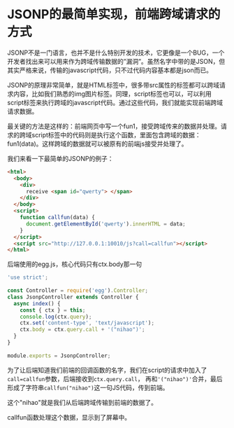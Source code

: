 # JSONP的最简单实现，前端跨域请求的方式

JSONP不是一门语言，也并不是什么特别开发的技术，它更像是一个BUG，一个开发者找出来可以用来作为跨域传输数据的”漏洞”。虽然名字中带的是JSON，但其实严格来说，传输的javascript代码，只不过代码内容基本都是json而已。

JSONP的原理非常简单，就是HTML标签中，很多带src属性的标签都可以跨域请求内容，比如我们熟悉的img图片标签。同理，script标签也可以，可以利用script标签来执行跨域的javascript代码。通过这些代码，我们就能实现前端跨域请求数据。

最关键的方法是这样的：前端网页中写一个fun1，接受跨域传来的数据并处理。请求的跨域script标签中的代码则是执行这个函数，里面包含跨域的数据：fun1(data)。这样跨域的数据就可以被原有的前端js接受并处理了。

我们来看一下最简单的JSONP的例子：
```html
<html>
  <body>
    <div>
      receive <span id="qwerty"> </span>
    </div>
  </body>
  <script>
    function callfun(data) {
      document.getElementById('qwerty').innerHTML = data;
    }
  </script>
  <script src="http://127.0.0.1:10010/js?call=callfun"></script>
</html>
```
后端使用的egg.js，核心代码只有ctx.body那一句
```js
'use strict';
 
const Controller = require('egg').Controller;
class JsonpController extends Controller {
  async index() {
    const { ctx } = this;
    console.log(ctx.query);
    ctx.set('content-type', 'text/javascript');
    ctx.body = ctx.query.call + '("nihao")';
  }
}
 
module.exports = JsonpController;
```
为了让后端知道我们前端的回调函数的名字，我们在script的请求中加入了`call=callfun`参数，后端接收到`ctx.query.call`， 再和`'("nihao")'`合并，最后形成了字符串`callfun("nihao")`这一句JS代码，传到前端。

这个"nihao"就是我们从后端跨域传输到前端的数据了。

callfun函数处理这个数据，显示到了屏幕中。
